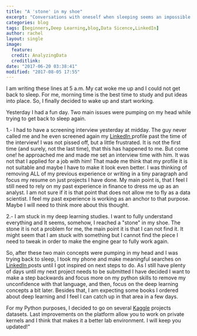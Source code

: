 ```yaml
---
title: "A 'stone' in my shoe"
excerpt: "Conversations with oneself when sleeping seems an impossible task"
categories: blog
tags: [beginners,Deep Learning,blog,Data Sicence,LinkedIn]
author: rachel
layout: single
image:
  feature:
  credit: AnalyzingData
  creditlink:
date: "2017-06-20 03:38:41"
modified: "2017-08-05 17:55"
---
```


I am writing these lines at 5 a.m. My cat woke me up and I could not get back to sleep. For me, morning time is the best time to study and put ideas into place. So, I finally decided to wake up and start working.

Yesterday I had a fun day. Two main issues were pumping on my head while trying to get back to sleep again.

1.- I had to have a  screening interview yesterday at midday. The guy never called me and he even screened again my <a href="https://www.linkedin.com/" target="_blank" rel="noopener">LinkedIn </a>profile past the time of the interview! I was not pissed off, but a little frustrated. It is not the first time (and surely, not the last time), that this has happened to me. But come one! he approached me and made me set an interview time with him. It was not that I applied for a job with him! That made me think that my profile it is not suitable and maybe I have to make it look even better. I was thinking of removing ALL of my previous experience or writing in a tiny paragraph and focus my resume on just projects I have done. My main point is, that I feel I still need to rely on my past experience in finance to dress me up as an analyst. I am not sure if it is that point that does not allow me to fly as a data scientist. I feel my past experience is working as an anchor to that purpose. Maybe I will need to think more about this thought.

2.- I am stuck in my deep learning studies. I want to fully understand everything and It seems,  somehow, I reached a "stone" in my shoe. The stone it is not a problem for me, the main point it is that I can not find it. It might seem that I am stuck with something but I cannot find the piece I need to tweak in order to make the engine gear to fully work again.

So, after these two main concepts were pumping in my head and I was trying back to sleep, I took my phone and make meaningful searches on <a href="https://www.linkedin.com/" target="_blank" rel="noopener">LinkedIn </a>posts until I got inspired on next steps to do. As I still have plenty of days until my next project needs to be submitted I have decided I want to make a step backwards and focus more on my python skills to remove my unconfidence with that language, and then, focus on the deep learning concepts a bit later. Besides that, I am expecting some books I ordered about deep learning and I feel I can catch up in that area in a few days.

For my Python purposes, I decided to go on several <a href="https://www.kaggle.com/" target="_blank" rel="noopener">Kaggle</a> projects datasets. Last improvements on the platform allow you to work on private kernels and I think that makes it a better lab environment. I will keep you updated!"
